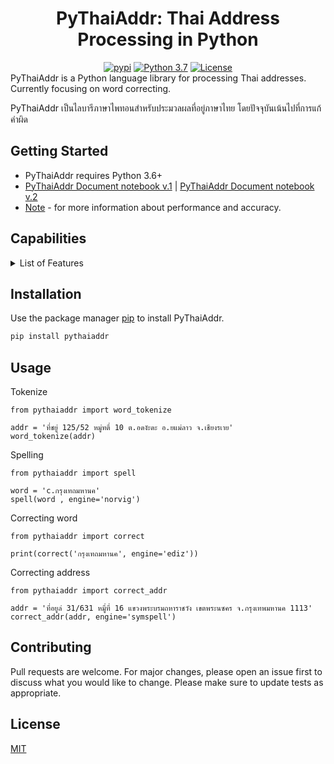 <div align="center">
    <h1>PyThaiAddr: Thai Address Processing in Python</h1>
    <a href="https://pypi.python.org/pypi/pythaiaddr"><img alt="pypi" src="https://img.shields.io/pypi/v/pythaiaddr.svg"/></a>
    <a href="https://www.python.org/downloads/release/python-370/"><img alt="Python 3.7" src="https://img.shields.io/badge/python-3.7-blue.svg"/></a>
    <a href="https://opensource.org/licenses/MIT"><img alt="License" src="https://img.shields.io/github/license/thirawat69/PyThaiAddr"/></a>
</div>
PyThaiAddr is a Python language library for processing Thai addresses. Currently focusing on word correcting.

PyThaiAddr เป็นไลบารีภาษาไพทอนสำหรับประมวลผลที่อยู่ภาษาไทย โดยปัจจุบันเน้นไปที่การแก้คำผิด

## Getting Started
- PyThaiAddr requires Python 3.6+
- [PyThaiAddr Document notebook v.1](https://github.com/thirawat69/PyThaiAddr/blob/main/doc/PyThaiAddr_Document_v_1.ipynb) | [PyThaiAddr Document notebook v.2](https://github.com/thirawat69/PyThaiAddr/blob/main/doc/PyThaiAddr_Document_v_2.ipynb)
- [Note](https://github.com/thirawat69/PyThaiAddr/blob/main/doc/note.ipynb) - for more information about performance and accuracy.

## Capabilities
<details>
  <summary>List of Features</summary>
  
- Character and words about the address, like Thai address (`Thai_address`), All Thai charactor (`_THAI_LETTERS`).
- Thai address linguistic unit tokenization, including sentence (`word_tokenize`)
- Thai address spelling suggestion and correction (`spell` and `correct` and `correct_addr`)

</details>


## Installation

Use the package manager [pip](https://pip.pypa.io/en/stable/) to install PyThaiAddr.

```bash
pip install pythaiaddr
```

## Usage

Tokenize 
```
from pythaiaddr import word_tokenize

addr = 'ที่ชยู่ 125/52 หมู่ทตี่ 10 ต.อดงัะดะ อ.ยแม่ลาว จ.เชียงรเาย'
word_tokenize(addr)
```

Spelling 
```
from pythaiaddr import spell

word = 'c.กรุงเทถมหานค'
spell(word , engine='norvig')
```

Correcting word
```
from pythaiaddr import correct

print(correct('กรุงเทถมหานค', engine='ediz'))
```

Correcting address
```
from pythaiaddr import correct_addr

addr = 'ที่อยูล่ 31/631 หมูี่ที่ 16 แขวงพระบรมถหาราชวัง เขตพระนซคร จ.กรุงเทพมหานค 1113'
correct_addr(addr, engine='symspell')
```

## Contributing
Pull requests are welcome. For major changes, please open an issue first to discuss what you would like to change.
Please make sure to update tests as appropriate.

## License
[MIT](https://choosealicense.com/licenses/mit/)
